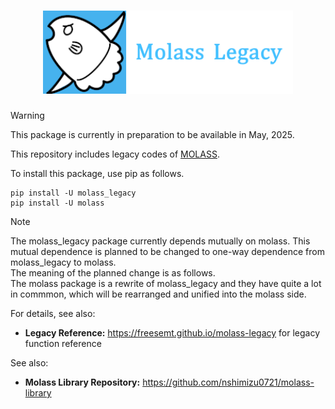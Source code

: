 <h1 align="center"><a href="https://freesemt.github.io/molass-legacy"><img src="docs/_static/molass-legacy.png" width="400"></a></h1>

> [!WARNING]
> This package is currently in preparation to be available in May, 2025.

This repository includes legacy codes of [MOLASS](https://www.jstage.jst.go.jp/article/biophysico/20/1/20_e200001/_article).

To install this package, use pip as follows.

```
pip install -U molass_legacy
pip install -U molass
```

> [!NOTE]
> The molass_legacy package currently depends mutually on molass. This mutual dependence is planned to be changed to one-way dependence from molass_legacy to molass.<br>The meaning of the planned change is as follows.<br>The molass package is a rewrite of molass_legacy and they have quite a lot in commmon, which will be rearranged and unified into the molass side.

For details, see also:

- **Legacy Reference:** https://freesemt.github.io/molass-legacy for legacy function reference

See also:

- **Molass Library Repository:** https://github.com/nshimizu0721/molass-library

<br>